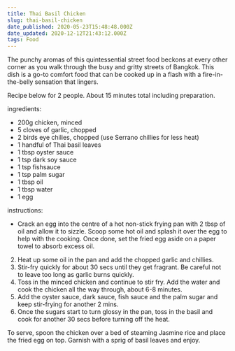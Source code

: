 ```yaml
---
title: Thai Basil Chicken
slug: thai-basil-chicken
date_published: 2020-05-23T15:48:48.000Z
date_updated: 2020-12-12T21:43:12.000Z
tags: Food
---
```


The punchy aromas of this quintessential street food beckons at every other corner as you walk through the busy and gritty streets of Bangkok. This dish is a go-to comfort food that can be cooked up in a flash with a fire-in-the-belly sensation that lingers.

Recipe below for 2 people. About 15 minutes total including preparation.

ingredients:

- 200g chicken, minced
- 5 cloves of garlic, chopped
- 2 birds eye chilies, chopped (use Serrano chillies for less heat)
- 1 handful of Thai basil leaves
- 1 tbsp oyster sauce
- 1 tsp dark soy sauce
- 1 tsp fishsauce
- 1 tsp palm sugar
- 1 tbsp oil
- 1 tbsp water
- 1 egg

instructions:

- Crack an egg into the centre of a hot non-stick frying pan with 2 tbsp of oil and allow it to sizzle. Scoop some hot oil and splash it over the egg to help with the cooking. Once done, set the fried egg aside on a paper towel to absorb excess oil.

2. Heat up some oil in the pan and add the chopped garlic and chillies.
3. Stir-fry quickly for about 30 secs until they get fragrant. Be careful not to leave too long as garlic burns quickly.
4. Toss in the minced chicken and continue to stir fry. Add the water and cook the chicken all the way through, about 6-8 minutes.
5. Add the oyster sauce, dark sauce, fish sauce and the palm sugar and keep stir-frying for another 2 mins.
6. Once the sugars start to turn glossy in the pan, toss in the basil and cook for another 30 secs before turning off the heat.

To serve, spoon the chicken over a bed of steaming Jasmine rice and place the fried egg on top. Garnish with a sprig of basil leaves and enjoy.
